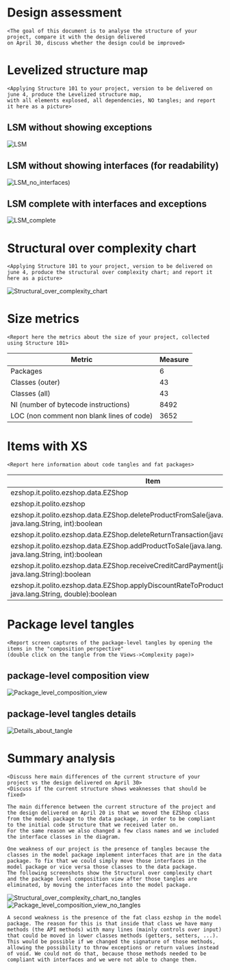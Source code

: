 # Design assessment


```
<The goal of this document is to analyse the structure of your project, compare it with the design delivered
on April 30, discuss whether the design could be improved>
```

# Levelized structure map
```
<Applying Structure 101 to your project, version to be delivered on june 4, produce the Levelized structure map,
with all elements explosed, all dependencies, NO tangles; and report it here as a picture>
```
## LSM without showing exceptions
![LSM](./LSM.png)

## LSM without showing interfaces (for readability)
![LSM_no_interfaces](./LSM_no_interfaces.png))

## LSM complete with interfaces and exceptions 
![LSM_complete](./LSM_complete.png)

# Structural over complexity chart
```
<Applying Structure 101 to your project, version to be delivered on june 4, produce the structural over complexity chart; and report it here as a picture>
```
![Structural_over_complexity_chart](./structural_over_complexity_chart.png)


# Size metrics

```
<Report here the metrics about the size of your project, collected using Structure 101>
```



| Metric                                    | Measure |
| ----------------------------------------- | ------- |
| Packages                                  |      6  |
| Classes (outer)                           |     43  |
| Classes (all)                             |     43  |
| NI (number of bytecode instructions)      |   8492  |
| LOC (non comment non blank lines of code) |   3652  |



# Items with XS

```
<Report here information about code tangles and fat packages>
```

| Item | Tangled | Fat  | Size | XS   |
| ---- | ------- | ---- | ---- | ---- |
| ezshop.it.polito.ezshop.data.EZShop | | 157 | 4447 | 1048 |
| ezshop.it.polito.ezshop| 3% | 5 | 8492 | 250 |
| ezshop.it.polito.ezshop.data.EZShop.deleteProductFromSale(java.lang.Integer, java.lang.String, int):boolean | | 19 | 170 | 35 |
| ezshop.it.polito.ezshop.data.EZShop.deleteReturnTransaction(java.lang.Integer):boolean | | 18 | 178 | 29 |
| ezshop.it.polito.ezshop.data.EZShop.addProductToSale(java.lang.Integer, java.lang.String, int):boolean | | 17 | 162 | 19 |
| ezshop.it.polito.ezshop.data.EZShop.receiveCreditCardPayment(java.lang.Integer, java.lang.String):boolean | | 16 | 154 | 9 |
| ezshop.it.polito.ezshop.data.EZShop.applyDiscountRateToProduct(java.lang.Integer, java.lang.String, double):boolean | | 16 | 128 | 8 |



# Package level tangles

```
<Report screen captures of the package-level tangles by opening the items in the "composition perspective" 
(double click on the tangle from the Views->Complexity page)>
```
## package-level composition view
![Package_level_composition_view](./package_level_composition_view.png)

## package-level tangles details
![Details_about_tangle](./details_about_tangle.png)
# Summary analysis
```
<Discuss here main differences of the current structure of your project vs the design delivered on April 30>
<Discuss if the current structure shows weaknesses that should be fixed>

The main difference between the current structure of the project and the design delivered on April 20 is that we moved the EZShop class from the model package to the data package, in order to be compliant to the initial code structure that we received later on. 
For the same reason we also changed a few class names and we included the interface classes in the diagram.

One weakness of our project is the presence of tangles because the classes in the model package implement interfaces that are in the data package. To fix that we could simply move those interfaces in the model package or vice versa those classes to the data package.
The following screenshots show the Structural over complexity chart and the package level composition view after those tangles are eliminated, by moving the interfaces into the model package.
```
![Structural_over_complexity_chart_no_tangles](./structural_over_complexity_chart_no_tangles.png)
![Package_level_composition_view_no_tangles](./package_level_composition_view_no_tangles.png)
```
A second weakness is the presence of the fat class ezshop in the model package. The reason for this is that inside that class we have many methods (the API methods) with many lines (mainly controls over input) that could be moved in lower classes methods (getters, setters, ...). This would be possible if we changed the signature of those methods, allowing the possibility to throw exceptions or return values instead of void. We could not do that, because those methods needed to be compliant with interfaces and we were not able to change them.

```
